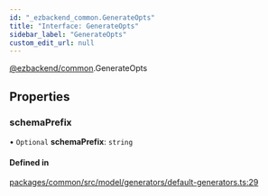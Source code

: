 ```yaml
---
id: "_ezbackend_common.GenerateOpts"
title: "Interface: GenerateOpts"
sidebar_label: "GenerateOpts"
custom_edit_url: null
---
```


[@ezbackend/common](../modules/_ezbackend_common).GenerateOpts

## Properties

### schemaPrefix

• `Optional` **schemaPrefix**: `string`

#### Defined in

[packages/common/src/model/generators/default-generators.ts:29](https://github.com/kapydev/ezbackend/blob/345dd45/packages/common/src/model/generators/default-generators.ts#L29)
